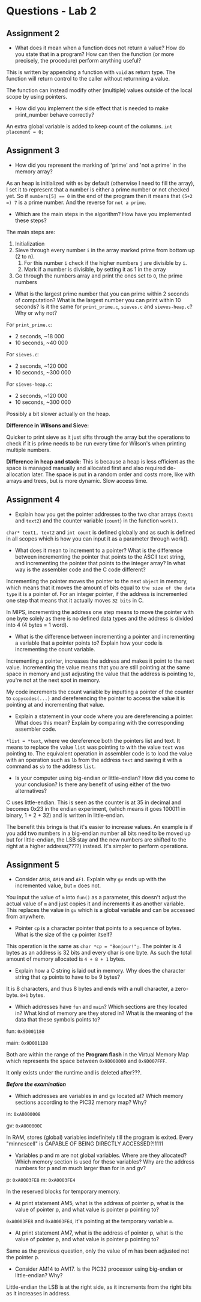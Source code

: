 # Questions - Lab 2

## Assignment 2

- What does it mean when a function does not return a value? How do you state that in a program? How can then the function (or more precisely, the procedure)  perform anything useful?

This is written by appending a function with ``void`` as return type. The function will return control to the caller without returnning a value.

The function can instead modify other (multiple) values outside of the local scope by using pointers.

- How did you implement the side effect that is needed to make print_number behave correctly?

An extra global variable is added to keep count of the columns. ``int placement = 0;`` 

## Assignment 3

- How did you represent the marking of 'prime' and 'not a prime' in the memory array?

As an heap is initialized with `0s` by default (otherwise I need to fill the array), I set it to represent that a number is either a prime number or not checked yet. So if ``numbers[5] == 0`` in the end of the program then it means that ``(5+2 =) 7`` is a prime number. And the reverse for `not a prime`.

- Which are the main steps in the algorithm? How have you implemented these steps?

The main steps are:

1. Initialization
2. Sieve through every number `i` in the array marked prime from bottom up (2 to n).
   1. For this number `i` check if the higher numbers `j` are divisible by `i`. 
   2. Mark if a number is divisible, by setting it as 1 in the array
3. Go through the numbers array and print the ones set to `0`, the prime numbers

- What is the largest prime number that you can prime within 2 seconds of computation? What is the largest number you can print within 10 seconds? Is it the same for `print_prime.c`, `sieves.c` and `sieves-heap.c`? Why or why not?

For `print_prime.c`:

- 2 seconds, ~18 000
- 10 seconds, ~40 000


For `sieves.c`:

- 2 seconds, ~120 000
- 10 seconds, ~300 000

For `sieves-heap.c`:

- 2 seconds, ~120 000
- 10 seconds, ~300 000

Possibly a bit slower actually on the heap.

**Difference in Wilsons and Sieve:**

Quicker to print sieve as it just sifts through the array but the operations to check if it is prime needs to be run every time for Wilson's when printing multiple numbers.

**Difference in heap and stack:**
This is because a heap is less efficient as the space is managed manually and allocated first and also required de-allocation later. The space is put in a random order and costs more, like with arrays and trees, but is more dynamic. Slow access time.

## Assignment 4
- Explain how you get the pointer addresses to the two char arrays (`text1` and `text2`) and the counter variable (`count`) in the function `work()`.

`char* text1, text2` and `int count` is defined globally and as such is defined in all scopes which is how you can input it as a parameter through work().

- What does it mean to increment to a pointer? What is the difference between incrementing the pointer that points to the ASCII text string, and incrementing the pointer that points to the integer array? In what way is the assembler code and the C code different?

Incrementing the pointer moves the pointer to the next `object` in memory, which means that it moves the amount of bits equal to `the size of the data type` it is a pointer of. For an integer pointer, if the address is incremented one step that means that it actually moves `32 bits` in C.

In MIPS, incrementing the address one step means to move the pointer with one byte solely as there is no defined data types and the address is divided into 4 (4 bytes = 1 word).

- What is the difference between incrementing a pointer and incrementing a variable that a pointer points to? Explain how your code is incrementing the count variable.

Incrementing a pointer, increases the address and makes it point to the next value. Incrementing the value means that you are still pointing at the same space in memory and just adjusting the value that the address is pointing to, you're not at the next spot in memory.

My code increments the count variable by inputting a pointer of the counter to `copycodes(...)` and dereferencing the pointer to access the value it is pointing at and incrementing that value.

- Explain a statement in your code where you are dereferencing a pointer. What does this mean? Explain by comparing with the corresponding assembler code.

``*list = *text``, where we dereference both the pointers list and text. It means to replace the value ``list`` was pointing to with the value ``text`` was pointing to. The equivalent operation in assembler code is to load the value with an operation such as `lb` from the address ``text`` and saving it with a command as `sb` to the address ``list``.

- Is your computer using big-endian or little-endian? How did you come to your conclusion? Is there any benefit of using either of the two alternatives?

C uses little-endian. This is seen as the counter is at 35 in decimal and becomes 0x23 in the endian experiment, (which means it goes 100011 in binary, 1 + 2 + 32) and is written in little-endian. 

The benefit this brings is that it's easier to increase values. An example is if you add two numbers in a big-endian number all bits need to be moved up but for little-endian, the LSB stay and the new numbers are shifted to the right at a higher address(????) instead. It's simpler to perform operations.

## Assignment 5
- Consider `AM18`, `AM19` and `AF1`. Explain why `gv` ends up with the incremented value, but `m` does not.

You input the value of `m` into `fun()` as a parameter, this doesn't adjust the actual value of `m` and just copies it and increments it as another variable. This replaces the value in `gv` which is a global variable and can be accessed from anywhere.

- Pointer `cp` is a character pointer that points to a sequence of bytes. What is the size of the `cp` pointer itself?

This operation is the same as ``char *cp = "Bonjour!";``. The pointer is 4 bytes as an address is 32 bits and every char is one byte. As such the total amount of memory allocated is ``4 + 8 + 1`` bytes. 

- Explain how a C string is laid out in memory. Why does the character string that `cp` points to have to be 9 bytes?

It is 8 characters, and thus 8 bytes and ends with a null character, a zero-byte. ``8+1`` bytes.

- Which addresses have `fun` and `main`? Which sections are they located in? What kind of memory are they stored in? What is the meaning of the data that these symbols points to? 

fun: ``0x9D001180``

main: ``0x9D0011D8`` 

Both are within the range of the **Program flash** in the Virtual Memory Map which represents the space between ``0x9D000000`` and ``0x9D007FFF``.

It only exists under the runtime and is deleted after???.

***Before the examination***

- Which addresses are variables in and gv located at? Which memory sections according to the PIC32 memory map? Why?

in: ``0xA0000008``

gv: ``0xA000000C`` 

In RAM, stores (global) variables indefinitely till the program is exited. Every "minnescell" is CAPABLE OF BEING DIRECTLY ACCESSED?!1111

- Variables p and m are not global variables. Where are they allocated? Which memory section is used for these variables? Why are the address numbers for p and m much larger than for in and gv?

p: ``0xA0003FE8``
m: ``0xA0003FE4``

In the reserved blocks for temporary memory.

- At print statement AM5, what is the address of pointer p, what is the value of pointer p, and what value is pointer p pointing to?

``0xA0003FE8`` and ``0xA0003FE4``, it's pointing at the temporary variable `m`.

- At print statement AM7, what is the address of pointer p, what is the value of pointer p, and what value is pointer p pointing to?

Same as the previous question, only the value of m has been adjusted not the pointer p.

- Consider AM14 to AM17. Is the PIC32 processor using big-endian or little-endian? Why?

Little-endian the LSB is at the right side, as it increments from the right bits as it increases in address.